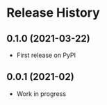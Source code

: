 # Release History

## 0.1.0 (2021-03-22)

* First release on PyPI

## 0.0.1 (2021-02)

* Work in progress
